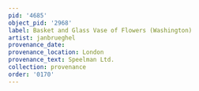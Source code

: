 ```yaml
---
pid: '4685'
object_pid: '2968'
label: Basket and Glass Vase of Flowers (Washington)
artist: janbrueghel
provenance_date:
provenance_location: London
provenance_text: Speelman Ltd.
collection: provenance
order: '0170'
---
```


